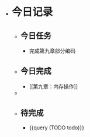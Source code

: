 - # 今日记录
	- ## 今日任务
		- 完成第九章部分编码
	- ##  今日完成
		- [[第九章：内存操作]]
	-
	- ## 待完成
		- {{query (TODO todo)}}
